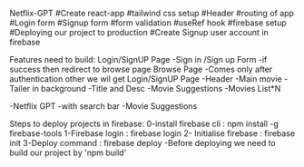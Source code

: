 Netflix-GPT
#Create react-app
#tailwind css setup
#Header
#routing of app
#Login form
#Signup form
#form validation
#useRef hook
#firebase setup
#Deploying our project to production
#Create Signup user account in firebase

Features need to build:
Login/SignUP Page
-Sign in /Sign up Form
-if success then redirect to browse page
Browse Page -Comes only after authentication other we wil get Login/SignUP Page
-Header
-Main movie
-Tailer in background
-Title and Desc
-Movie Suggestions
-Movies List\*N

-Netflix GPT
-with search bar
-Movie Suggestions

Steps to deploy projects in firebase:
0-install firebase cli : npm install -g firebase-tools
1-Firebase login : firebase login
2- Initialise firebase : firebase init
3-Deploy command : firebase deploy -Before deploying we need to build our project by 'npm build'
